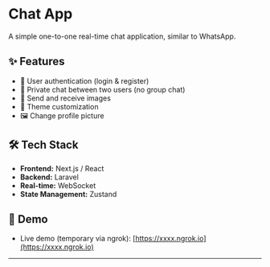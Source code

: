 # Chat App

A simple one-to-one real-time chat application, similar to WhatsApp.

## ✨ Features
- 🔑 User authentication (login & register)
- 💬 Private chat between two users (no group chat)
- 📸 Send and receive images
- 🎨 Theme customization
- 🖼️ Change profile picture

## 🛠️ Tech Stack
- **Frontend:** Next.js / React
- **Backend:** Laravel
- **Real-time:** WebSocket
- **State Management:** Zustand

## 🚀 Demo
- Live demo (temporary via ngrok): [https://xxxx.ngrok.io](https://xxxx.ngrok.io)

---

